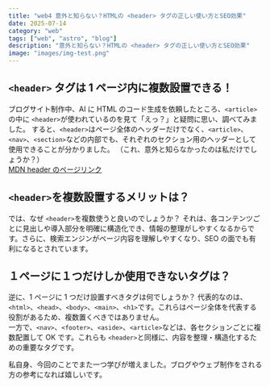 ```yaml
---
title: "web4 意外と知らない？HTMLの <header> タグの正しい使い方とSEO効果"
date: 2025-07-14
category: "web"
tags: ["web", "astro", "blog"]
description: "意外と知らない？HTMLの <header> タグの正しい使い方とSEO効果"
image: "images/img-test.png"
---
```


## `<header>` タグは 1 ページ内に複数設置できる！

ブログサイト制作中、AI に HTML のコード生成を依頼したところ、`<article>`の中に `<header>`が使われているのを見て「えっ？」と疑問に思い、調べてみました。
すると、`<header>`はページ全体のヘッダーだけでなく、`<article>`、`<nav>`、`<section>`などの内部でも、それぞれのセクション用のヘッダーとして使用できることが分かりました。
（これ、意外と知らなかったのは私だけでしょうか？）  
[MDN header のページリンク](https://developer.mozilla.org/ja/docs/Web/HTML/Element/header)

## `<header>`を複数設置するメリットは？

では、なぜ `<header>`を複数使うと良いのでしょうか？
それは、各コンテンツごとに見出しや導入部分を明確に構造化でき、情報の整理がしやすくなるからです。さらに、検索エンジンがページ内容を理解しやすくなり、SEO の面でも有利になるとされています。

## １ページに１つだけしか使用できないタグは？

逆に、1 ページに 1 つだけ設置すべきタグは何でしょうか？
代表的なのは、`<html>`、`<head>`、`<body>`、`<main>`、`<h1>`です。これらはページ全体を代表する役割があるため、複数置くべきではありません。<br>
一方で、`<nav>`、`<footer>`、`<aside>`、`<article>`などは、各セクションごとに複数配置して OK です。これらも `<header>`と同様に、内容を整理・構造化するための重要なタグです。

私自身、今回のことでまた一つ学びが増えました。ブログやウェブ制作をされる方の参考になれば嬉しいです。
